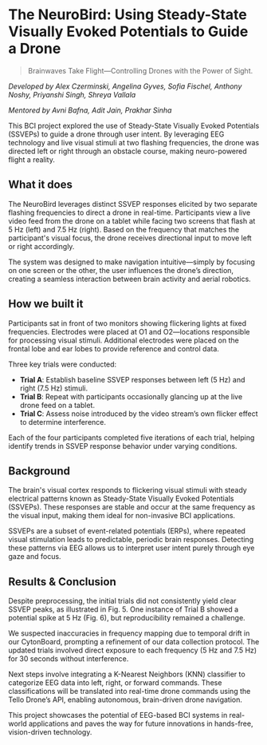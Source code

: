 # The NeuroBird: Using Steady-State Visually Evoked Potentials to Guide a Drone  
> Brainwaves Take Flight—Controlling Drones with the Power of Sight.

_Developed by Alex Czerminski, Angelina Gyves, Sofia Fischel, Anthony Noshy, Priyanshi Singh, Shreya Vallala_

_Mentored by Avni Bafna, Adit Jain, Prakhar Sinha_

This BCI project explored the use of Steady-State Visually Evoked Potentials (SSVEPs) to guide a drone through user intent. By leveraging EEG technology and live visual stimuli at two flashing frequencies, the drone was directed left or right through an obstacle course, making neuro-powered flight a reality.

## What it does

The NeuroBird leverages distinct SSVEP responses elicited by two separate flashing frequencies to direct a drone in real-time. Participants view a live video feed from the drone on a tablet while facing two screens that flash at 5 Hz (left) and 7.5 Hz (right). Based on the frequency that matches the participant's visual focus, the drone receives directional input to move left or right accordingly.

The system was designed to make navigation intuitive—simply by focusing on one screen or the other, the user influences the drone’s direction, creating a seamless interaction between brain activity and aerial robotics.

## How we built it

Participants sat in front of two monitors showing flickering lights at fixed frequencies. Electrodes were placed at O1 and O2—locations responsible for processing visual stimuli. Additional electrodes were placed on the frontal lobe and ear lobes to provide reference and control data.

Three key trials were conducted:

- **Trial A**: Establish baseline SSVEP responses between left (5 Hz) and right (7.5 Hz) stimuli.
- **Trial B**: Repeat with participants occasionally glancing up at the live drone feed on a tablet.
- **Trial C**: Assess noise introduced by the video stream’s own flicker effect to determine interference.

Each of the four participants completed five iterations of each trial, helping identify trends in SSVEP response behavior under varying conditions.

## Background

The brain's visual cortex responds to flickering visual stimuli with steady electrical patterns known as Steady-State Visually Evoked Potentials (SSVEPs). These responses are stable and occur at the same frequency as the visual input, making them ideal for non-invasive BCI applications.

SSVEPs are a subset of event-related potentials (ERPs), where repeated visual stimulation leads to predictable, periodic brain responses. Detecting these patterns via EEG allows us to interpret user intent purely through eye gaze and focus.

## Results & Conclusion

Despite preprocessing, the initial trials did not consistently yield clear SSVEP peaks, as illustrated in Fig. 5. One instance of Trial B showed a potential spike at 5 Hz (Fig. 6), but reproducibility remained a challenge.

We suspected inaccuracies in frequency mapping due to temporal drift in our CytonBoard, prompting a refinement of our data collection protocol. The updated trials involved direct exposure to each frequency (5 Hz and 7.5 Hz) for 30 seconds without interference.

Next steps involve integrating a K-Nearest Neighbors (KNN) classifier to categorize EEG data into left, right, or forward commands. These classifications will be translated into real-time drone commands using the Tello Drone’s API, enabling autonomous, brain-driven drone navigation.

This project showcases the potential of EEG-based BCI systems in real-world applications and paves the way for future innovations in hands-free, vision-driven technology.
